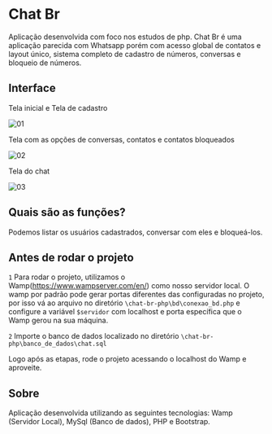 # Chat Br

Aplicação desenvolvida com foco nos estudos de php. Chat Br é uma aplicação parecida com Whatsapp porém com acesso global de contatos e layout único, sistema completo de cadastro de números, conversas e bloqueio de números.

## Interface

Tela inicial e Tela de cadastro

![01](https://user-images.githubusercontent.com/74942532/139557229-7f555a67-2c3e-4529-be26-e16dfc07c0e1.png)

Tela com as opções de conversas, contatos e contatos bloqueados

![02](https://user-images.githubusercontent.com/74942532/139557252-c74e7c81-0fb0-4104-8ecd-11f7e0d2522a.png)

Tela do chat

![03](https://user-images.githubusercontent.com/74942532/139557274-a9931e69-645c-495e-8ec0-9e2add66aed7.png)

## Quais são as funções?

Podemos listar os usuários cadastrados, conversar com eles e bloqueá-los.

## Antes de rodar o projeto

`1` Para rodar o projeto, utilizamos o Wamp(https://www.wampserver.com/en/) como nosso servidor local. O wamp por padrão pode gerar portas diferentes das
configuradas no projeto, por isso vá ao arquivo no diretório `\chat-br-php\bd\conexao_bd.php` e configure a variável `$servidor` com localhost e porta
específica que o Wamp gerou na sua máquina.

`2` Importe o banco de dados localizado no diretório `\chat-br-php\banco_de_dados\chat.sql`

Logo após as etapas, rode o projeto acessando o localhost do Wamp e aproveite.

## Sobre

Aplicação desenvolvida utilizando as seguintes tecnologias: Wamp (Servidor Local), MySql (Banco de dados), PHP e Bootstrap.
